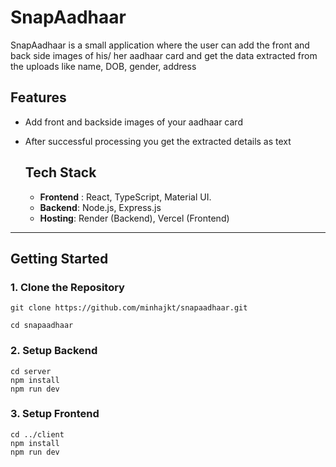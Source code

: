 # SnapAadhaar

SnapAadhaar is a small application where the user can add the front and back side images of his/ her aadhaar card and get the data extracted from the uploads like name, DOB, gender, address

## Features
- Add front and backside images of your aadhaar card
- After successful processing you get the extracted details as text

  ## Tech Stack
  - **Frontend** : React, TypeScript, Material UI.
  - **Backend**: Node.js, Express.js
  - **Hosting**: Render (Backend), Vercel (Frontend)

---

## Getting Started

### 1. Clone the Repository

```
git clone https://github.com/minhajkt/snapaadhaar.git
```

```
cd snapaadhaar
```
### 2. Setup Backend
```
cd server
npm install
npm run dev
```

### 3. Setup Frontend
```
cd ../client
npm install
npm run dev
```



